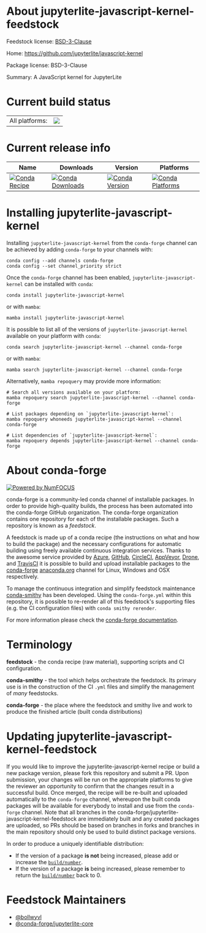 About jupyterlite-javascript-kernel-feedstock
=============================================

Feedstock license: [BSD-3-Clause](https://github.com/conda-forge/jupyterlite-javascript-kernel-feedstock/blob/main/LICENSE.txt)

Home: https://github.com/jupyterlite/javascript-kernel

Package license: BSD-3-Clause

Summary: A JavaScript kernel for JupyterLite

Current build status
====================


<table><tr><td>All platforms:</td>
    <td>
      <a href="https://dev.azure.com/conda-forge/feedstock-builds/_build/latest?definitionId=22445&branchName=main">
        <img src="https://dev.azure.com/conda-forge/feedstock-builds/_apis/build/status/jupyterlite-javascript-kernel-feedstock?branchName=main">
      </a>
    </td>
  </tr>
</table>

Current release info
====================

| Name | Downloads | Version | Platforms |
| --- | --- | --- | --- |
| [![Conda Recipe](https://img.shields.io/badge/recipe-jupyterlite--javascript--kernel-green.svg)](https://anaconda.org/conda-forge/jupyterlite-javascript-kernel) | [![Conda Downloads](https://img.shields.io/conda/dn/conda-forge/jupyterlite-javascript-kernel.svg)](https://anaconda.org/conda-forge/jupyterlite-javascript-kernel) | [![Conda Version](https://img.shields.io/conda/vn/conda-forge/jupyterlite-javascript-kernel.svg)](https://anaconda.org/conda-forge/jupyterlite-javascript-kernel) | [![Conda Platforms](https://img.shields.io/conda/pn/conda-forge/jupyterlite-javascript-kernel.svg)](https://anaconda.org/conda-forge/jupyterlite-javascript-kernel) |

Installing jupyterlite-javascript-kernel
========================================

Installing `jupyterlite-javascript-kernel` from the `conda-forge` channel can be achieved by adding `conda-forge` to your channels with:

```
conda config --add channels conda-forge
conda config --set channel_priority strict
```

Once the `conda-forge` channel has been enabled, `jupyterlite-javascript-kernel` can be installed with `conda`:

```
conda install jupyterlite-javascript-kernel
```

or with `mamba`:

```
mamba install jupyterlite-javascript-kernel
```

It is possible to list all of the versions of `jupyterlite-javascript-kernel` available on your platform with `conda`:

```
conda search jupyterlite-javascript-kernel --channel conda-forge
```

or with `mamba`:

```
mamba search jupyterlite-javascript-kernel --channel conda-forge
```

Alternatively, `mamba repoquery` may provide more information:

```
# Search all versions available on your platform:
mamba repoquery search jupyterlite-javascript-kernel --channel conda-forge

# List packages depending on `jupyterlite-javascript-kernel`:
mamba repoquery whoneeds jupyterlite-javascript-kernel --channel conda-forge

# List dependencies of `jupyterlite-javascript-kernel`:
mamba repoquery depends jupyterlite-javascript-kernel --channel conda-forge
```


About conda-forge
=================

[![Powered by
NumFOCUS](https://img.shields.io/badge/powered%20by-NumFOCUS-orange.svg?style=flat&colorA=E1523D&colorB=007D8A)](https://numfocus.org)

conda-forge is a community-led conda channel of installable packages.
In order to provide high-quality builds, the process has been automated into the
conda-forge GitHub organization. The conda-forge organization contains one repository
for each of the installable packages. Such a repository is known as a *feedstock*.

A feedstock is made up of a conda recipe (the instructions on what and how to build
the package) and the necessary configurations for automatic building using freely
available continuous integration services. Thanks to the awesome service provided by
[Azure](https://azure.microsoft.com/en-us/services/devops/), [GitHub](https://github.com/),
[CircleCI](https://circleci.com/), [AppVeyor](https://www.appveyor.com/),
[Drone](https://cloud.drone.io/welcome), and [TravisCI](https://travis-ci.com/)
it is possible to build and upload installable packages to the
[conda-forge](https://anaconda.org/conda-forge) [anaconda.org](https://anaconda.org/)
channel for Linux, Windows and OSX respectively.

To manage the continuous integration and simplify feedstock maintenance
[conda-smithy](https://github.com/conda-forge/conda-smithy) has been developed.
Using the ``conda-forge.yml`` within this repository, it is possible to re-render all of
this feedstock's supporting files (e.g. the CI configuration files) with ``conda smithy rerender``.

For more information please check the [conda-forge documentation](https://conda-forge.org/docs/).

Terminology
===========

**feedstock** - the conda recipe (raw material), supporting scripts and CI configuration.

**conda-smithy** - the tool which helps orchestrate the feedstock.
                   Its primary use is in the construction of the CI ``.yml`` files
                   and simplify the management of *many* feedstocks.

**conda-forge** - the place where the feedstock and smithy live and work to
                  produce the finished article (built conda distributions)


Updating jupyterlite-javascript-kernel-feedstock
================================================

If you would like to improve the jupyterlite-javascript-kernel recipe or build a new
package version, please fork this repository and submit a PR. Upon submission,
your changes will be run on the appropriate platforms to give the reviewer an
opportunity to confirm that the changes result in a successful build. Once
merged, the recipe will be re-built and uploaded automatically to the
`conda-forge` channel, whereupon the built conda packages will be available for
everybody to install and use from the `conda-forge` channel.
Note that all branches in the conda-forge/jupyterlite-javascript-kernel-feedstock are
immediately built and any created packages are uploaded, so PRs should be based
on branches in forks and branches in the main repository should only be used to
build distinct package versions.

In order to produce a uniquely identifiable distribution:
 * If the version of a package **is not** being increased, please add or increase
   the [``build/number``](https://docs.conda.io/projects/conda-build/en/latest/resources/define-metadata.html#build-number-and-string).
 * If the version of a package **is** being increased, please remember to return
   the [``build/number``](https://docs.conda.io/projects/conda-build/en/latest/resources/define-metadata.html#build-number-and-string)
   back to 0.

Feedstock Maintainers
=====================

* [@bollwyvl](https://github.com/bollwyvl/)
* [@conda-forge/jupyterlite-core](https://github.com/conda-forge/jupyterlite-core/)

